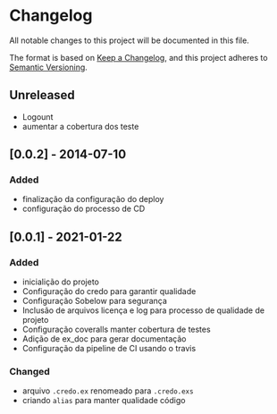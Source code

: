 # Changelog
All notable changes to this project will be documented in this file.

The format is based on [Keep a Changelog](https://keepachangelog.com/en/1.0.0/),
and this project adheres to [Semantic Versioning](https://semver.org/spec/v2.0.0.html).

## Unreleased
- Logount
- aumentar a cobertura dos teste

## [0.0.2] - 2014-07-10
### Added
- finalização da configuração do deploy
- configuração do processo de CD

## [0.0.1] - 2021-01-22
### Added
- inicialição do projeto
- Configuração do credo para garantir qualidade
- Configuração Sobelow para segurança
- Inclusão de arquivos licença e log para processo de qualidade de projeto
- Configuração coveralls manter cobertura de testes
- Adição de ex_doc para gerar documentação
- Configuração da pipeline de CI usando o travis

### Changed
- arquivo `.credo.ex` renomeado para `.credo.exs`
- criando `alias` para manter qualidade código
